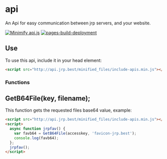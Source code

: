 # api
An Api for easy communication between jrp servers, and your website.

[![Minimify api.js](https://github.com/Jrp-best-hosting/api/actions/workflows/auto-min.yaml/badge.svg)](https://github.com/Jrp-best-hosting/api/actions/workflows/auto-min.yaml) [![pages-build-deployment](https://github.com/Jrp-best-hosting/api/actions/workflows/pages/pages-build-deployment/badge.svg)](https://github.com/Jrp-best-hosting/api/actions/workflows/pages/pages-build-deployment)

## Use

To use this api, include it in your head element:

```html
<script src="http://api.jrp.best/minified_files/include-apis.min.js"></script>
```

### Functions

## GetB64File(key, filename);

This function gets the requested files base64 value, example:

```html
<script src="http://api.jrp.best/minified_files/include-apis.min.js"></script>
<script>
  async function jrpfav() {
    var favb64 = GetB64File(accesskey, 'favicon-jrp.best');
    console.log(favb64);
  };
  jrpfav();
</script>
```
